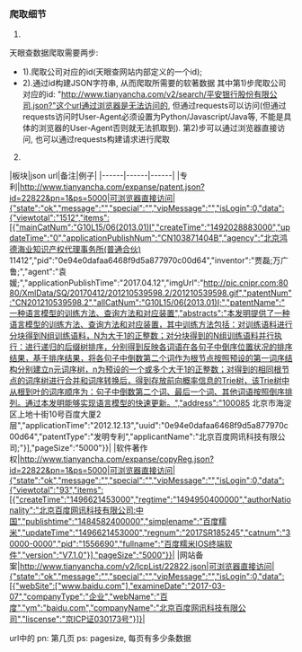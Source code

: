 ### 爬取细节
1.
天眼查数据爬取需要两步:
 + 1).爬取公司对应的id(天眼查网站内部定义的一个id);
 + 2).通过id构建JSON字符串, 从而爬取所需要的软著数据
其中第1)步爬取公司对应的id: "http://www.tianyancha.com/v2/search/平安银行股份有限公司.json?"这个url通过浏览器是无法访问的, 但通过requests可以访问(但通过requests访问时User-Agent必须设置为Python/Javascript/Java等, 不能是具体的浏览器的User-Agent否则就无法抓取到).
第2)步可以通过浏览器直接访问, 也可以通过requests构建请求进行爬取

2.

|板块|json url|备注|例子|
|------|------|------|
|专利|http://www.tianyancha.com/expanse/patent.json?id=22822&pn=1&ps=5000|可浏览器直接访问|{"state":"ok","message":"","special":"","vipMessage":"","isLogin":0,"data":{"viewtotal":"1512","items":[{"mainCatNum":"G10L15/06(2013.01)I","createTime":"1492028883000","updateTime":"0","applicationPublishNum":"CN103871404B","agency":"北京鸿德海业知识产权代理事务所(普通合伙) 11412","pid":"0e94e0dafaa6468f9d5a877970c00d64","inventor":"贾磊;万广鲁;","agent":"袁媛;","applicationPublishTime":"2017.04.12","imgUrl":"http://pic.cnipr.com:8080/XmlData/SQ/20170412/201210539598.2/201210539598.gif","patentNum":"CN201210539598.2","allCatNum":"G10L15/06(2013.01)I;","patentName":"一种语言模型的训练方法、查询方法和对应装置","abstracts":"本发明提供了一种语言模型的训练方法、查询方法和对应装置，其中训练方法包括：对训练语料进行分块得到N组训练语料，N为大于1的正整数；对分块得到的N组训练语料并行执行：进行递归的后缀树排序，分别得到反映各词语在各句子中倒序位置状况的排序结果，基于排序结果，将各句子中倒数第二个词作为根节点按照预设的第一词序结构分别建立n元词序树，n为预设的一个或多个大于1的正整数；对得到的相同根节点的词序树进行合并和词序转换后，得到存放前向概率信息的Trie树，该Trie树中从根到叶的词序顺序为：句子中倒数第二个词、最后一个词、其他词语按照倒序排列。通过本发明能够实现语言模型的快速更新。","address":"100085 北京市海淀区上地十街10号百度大厦2层","applicationTime":"2012.12.13","uuid":"0e94e0dafaa6468f9d5a877970c00d64","patentType":"发明专利","applicantName":"北京百度网讯科技有限公司;"}],"pageSize":"5000"}}|
|软件著作权|http://www.tianyancha.com/expanse/copyReg.json?id=22822&pn=1&ps=5000|可浏览器直接访问|{"state":"ok","message":"","special":"","vipMessage":"","isLogin":0,"data":{"viewtotal":"93","items":[{"createTime":"1496621453000","regtime":"1494950400000","authorNationality":"北京百度网讯科技有限公司:中国","publishtime":"1484582400000","simplename":"百度糯米","updateTime":"1496621453000","regnum":"2017SR185245","catnum":"30000-0000","pid":"1556690","fullname":"百度糯米IOS终端软件","version":"V7.1.0"}],"pageSize":"5000"}}|
|网站备案|http://www.tianyancha.com/v2/IcpList/22822.json|可浏览器直接访问|{"state":"ok","message":"","special":"","vipMessage":"","isLogin":0,"data":[{"webSite":["www.baidu.com"],"examineDate":"2017-03-07","companyType":"企业","webName":"百度","ym":"baidu.com","companyName":"北京百度网讯科技有限公司","liscense":"京ICP证030173号"}]}|

url中的 pn: 第几页
        ps: pagesize, 每页有多少条数据
